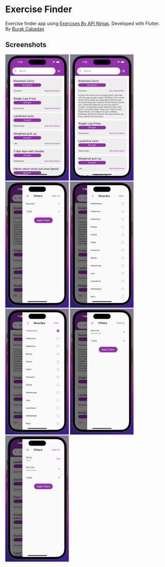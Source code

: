 # Exercise Finder

Exercise finder app using [Exercises By API Ninjas](https://rapidapi.com/apininjas/api/exercises-by-api-ninjas/). Developed with Flutter. By [Burak Cabadan](https://burakcbdn.me)

## Screenshots

<img src="./screenshots/1.png" alt="Screenshot 1" width="200"/>
<img src="./screenshots/2.png" alt="Screenshot 1" width="200"/>
<img src="./screenshots/3.png" alt="Screenshot 1" width="200"/>
<img src="./screenshots/4.png" alt="Screenshot 1" width="200"/>
<img src="./screenshots/5.png" alt="Screenshot 1" width="200"/>
<img src="./screenshots/6.png" alt="Screenshot 1" width="200"/>
<img src="./screenshots/7.png" alt="Screenshot 1" width="200"/>